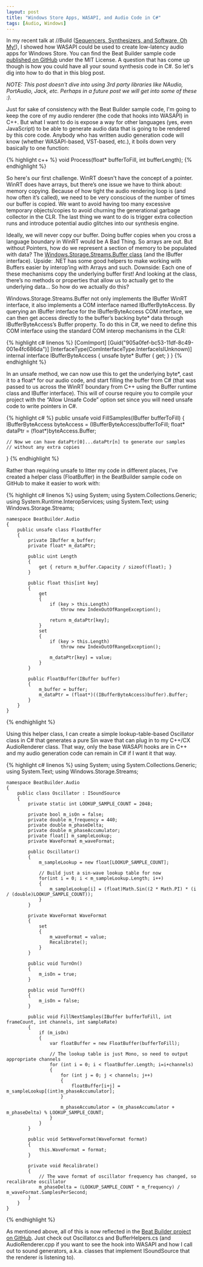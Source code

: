 ```yaml
---
layout: post
title: "Windows Store Apps, WASAPI, and Audio Code in C#"
tags: [Audio, Windows]
---
```

In my recent talk at //Build ([Sequencers, Synthesizers, and Software, Oh My!](https://channel9.msdn.com/Events/Build/2014/3-548)), 
I showed how WASAPI could be used to create low-latency audio apps
for Windows Store. You can find the Beat Builder sample code [published on GitHub](https://github.com/jolson88/BeatBuilder) 
under the MIT License. A question that has come up though is how you could have all your sound synthesis code
in C#. So let's dig into how to do that in this blog post.

*NOTE: This post doesn't dive into using 3rd party libraries like NAudio, PortAudio, Jack, etc. 
Perhaps in a future post we will get into some of these :).*

Just for sake of consistency with the Beat Builder sample code, I'm going to keep the core of my
audio renderer (the code that hooks into WASAPI) in C++. But what I want to do is expose a way for 
other languages (yes, even JavaScript) to be able to generate audio data that is going to be 
rendered by this core code. Anybody who has written audio generation code will know (whether 
WASAPI-based, VST-based, etc.), it boils down very basically to one function:

{% highlight c++ %}
void Process(float* bufferToFill, int bufferLength);
{% endhighlight %}

So here's our first challenge. WinRT doesn't have the concept of a pointer. WinRT does have arrays, 
but there’s one issue we have to think about: memory copying. Because of how tight the audio rendering 
loop is (and how often it’s called), we need to be very conscious of the number of times our buffer is 
copied. We want to avoid having too many excessive temporary objects/copies to avoid churning the 
generational garbage collector in the CLR. The last thing we want to do is trigger extra collection 
runs and introduce potential audio glitches into our synthesis engine.

Ideally, we will never copy our buffer. Doing buffer copies when you cross a language boundary in WinRT 
would be A Bad Thing. So arrays are out. But without Pointers, how do we represent a section of memory 
to be populated with data? The [Windows.Storage.Streams.Buffer class](http://msdn.microsoft.com/en-us/library/windows/apps/windows.storage.streams.buffer) (and the IBuffer interface). Upside: .NET has some good helpers to make working with Buffers easier by interop’ing with Arrays and such. Downside: Each one of these mechanisms copy the underlying buffer first! 
And looking at the class, there’s no methods or properties that allow us to actually get to the underlying 
data… So how do we actually do this?

Windows.Storage.Streams.Buffer not only implements the IBuffer WinRT interface, it also implements a COM 
interface named IBufferByteAccess. By 
querying an IBuffer interface for the IBufferByteAccess COM interface, we can then get access directly 
to the buffer’s backing byte* data through IBufferByteAccess’s Buffer property. To do this in C#, we need 
to define this COM interface using the standard COM interop mechanisms in the CLR:

{% highlight c# linenos %}
[ComImport]
[Guid("905a0fef-bc53-11df-8c49-001e4fc686da")]
[InterfaceType(ComInterfaceType.InterfaceIsIUnknown)]
internal interface IBufferByteAccess
{
	unsafe byte* Buffer
	{
		get;
	}
}
{% endhighlight %}

In an unsafe method, we can now use this to get the underlying byte*, cast it to a float* for our audio code, 
and start filling the buffer from C# (that was passed to us across the WinRT boundary from C++ using the Buffer 
runtime class and IBuffer interface).  This will of course require you to compile your project with the “Allow 
Unsafe Code” option set since you will need unsafe code to write pointers in C#.

{% highlight c# %}
public unsafe void FillSamples(IBuffer bufferToFill)
{
	IBufferByteAccess byteAccess = (IBufferByteAccess)bufferToFill;
	float* dataPtr = (float*)byteAccess.Buffer;
     
	// Now we can have dataPtr[0]...dataPtr[n] to generate our samples
	// without any extra copies
}
{% endhighlight %}

Rather than requiring unsafe to litter my code in different places, I’ve created a helper class (FloatBuffer) in 
the BeatBuilder sample code on GitHub to make it easier to work with:

{% highlight c# linenos %}
    using System;
    using System.Collections.Generic;
    using System.Runtime.InteropServices;
    using System.Text;
    using Windows.Storage.Streams;
     
    namespace BeatBuilder.Audio
    {
        public unsafe class FloatBuffer
        {
            private IBuffer m_buffer;
            private float* m_dataPtr;
     
            public uint Length
            {
                get { return m_buffer.Capacity / sizeof(float); }
            }
     
            public float this[int key]
            {
                get
                {
                    if (key > this.Length)
                        throw new IndexOutOfRangeException();
     
                    return m_dataPtr[key];
                }
                set
                {
                    if (key > this.Length)
                        throw new IndexOutOfRangeException();
     
                    m_dataPtr[key] = value;
                }
            }
     
            public FloatBuffer(IBuffer buffer)
            {
                m_buffer = buffer;
                m_dataPtr = (float*)((IBufferByteAccess)buffer).Buffer;
            }
        }
    }
{% endhighlight %}

Using this helper class, I can create a simple lookup-table-based Oscillator class in C# that generates a pure 
Sin wave that can plug in to my C++/CX AudioRenderer class. That way, only the base WASAPI hooks are in C++ and 
my audio generation code can remain in C# if I want it that way.

{% highlight c# linenos %}
    using System;
    using System.Collections.Generic;
    using System.Text;
    using Windows.Storage.Streams;
     
    namespace BeatBuilder.Audio
    {
        public class Oscillator : ISoundSource
        {
            private static int LOOKUP_SAMPLE_COUNT = 2048;
     
            private bool m_isOn = false;
            private double m_frequency = 440;
            private double m_phaseDelta;
            private double m_phaseAccumulator;
            private float[] m_sampleLookup;
            private WaveFormat m_waveFormat;
     
            public Oscillator()
            {
                m_sampleLookup = new float[LOOKUP_SAMPLE_COUNT];
     
                // Build just a sin-wave lookup table for now
                for(int i = 0; i < m_sampleLookup.Length; i++)
                {
                    m_sampleLookup[i] = (float)Math.Sin((2 * Math.PI) * (i / (double)LOOKUP_SAMPLE_COUNT));
                }
            }
     
            private WaveFormat WaveFormat
            {
                set
                {
                    m_waveFormat = value;
                    Recalibrate();
                }
            }
     
            public void TurnOn()
            {
                m_isOn = true;
            }
     
            public void TurnOff()
            {
                m_isOn = false;
            }
     
            public void FillNextSamples(IBuffer bufferToFill, int frameCount, int channels, int sampleRate)
            {
                if (m_isOn)
                {
                    var floatBuffer = new FloatBuffer(bufferToFill);
     
                    // The lookup table is just Mono, so need to output appropriate channels
                    for (int i = 0; i < floatBuffer.Length; i=i+channels)
                    {
                        for (int j = 0; j < channels; j++)
                        {
                            floatBuffer[i+j] = m_sampleLookup[(int)m_phaseAccumulator];
                        }
     
                        m_phaseAccumulator = (m_phaseAccumulator + m_phaseDelta) % LOOKUP_SAMPLE_COUNT;
                    }
                }
            }
     
            public void SetWaveFormat(WaveFormat format)
            {
                this.WaveFormat = format;
            }
     
            private void Recalibrate()
            {
                // The wave format of oscillator frequency has changed, so recalibrate oscillator
                m_phaseDelta = (LOOKUP_SAMPLE_COUNT * m_frequency) / m_waveFormat.SamplesPerSecond;
            }
        }
    }
{% endhighlight %}

As mentioned above, all of this is now reflected in the [Beat Builder project on GitHub](https://github.com/jolson88/BeatBuilder). 
Just check out Oscillator.cs and BufferHelpers.cs (and AudioRenderer.cpp if you want to see the hook into 
WASAPI and how I call out to sound generators, a.k.a. classes that implement ISoundSource that the renderer 
is listening to). 
